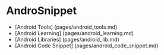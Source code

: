 # AndroSnippet

* [Android Tools] (pages/android_tools.md)
* [Android Learning] (pages/android_learning.md)
* [Android Libraries] (pages/android_lib.md)
* [Android Code Snippet] (pages/android_code_snippet.md)